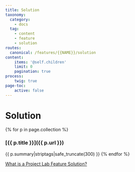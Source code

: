 ```yaml
---
title: Solution
taxonomy:
  category:
    - docs
  tag:
    - content
    - feature
    - solution
routes:
  canonical: /features/{{NAME}}/solution
content:
    items: '@self.children'
    limit: 0
    pagination: true
process:
    twig: true
page-toc:
    active: false
---
```

# Solution

{% for p in page.collection %}
### [{{ p.title }}]({{ p.url }})
{{ p.summary|striptags|safe_truncate(300) }}
{% endfor %}

[What is a Project Lab Feature Solution?](https://docs.ginkgo.st/~docs/grav/manifest/features/feature/solution)
